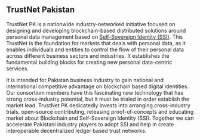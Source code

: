 ## TrustNet Pakistan

TrustNet PK is a nationwide industry-networked initiative focused on designing and developing blockchain-based distributed solutions around personal data management based on [Self-Sovereign Identity (SSI)](https://sovrin.org/faq/what-is-self-sovereign-identity/). This TrustNet is the foundation for markets that deals with personal data, as it enables individuals and entities to control the flow of their personal data across different business sectors and industries. It establishes the fundamental building blocks for creating new personal data-centric services.

It is intended for Pakistan business industry to gain national and international competitive advantage on blockchain based digital identities. Our consortium members have this fascinating new technology that has strong cross-industry potential, but it must be trialed in order establish the market lead. TrustNet PK dedicatedly invests into arranging cross-industry trials, open-source contributing, releasing proof-of-concepts and educating market about Blockchain and Self-Sovereign Identity (SSI). Together we can accelerate Pakistani industry players to adopt SSI and help in create interoperable decentralized ledger based trust networks.
